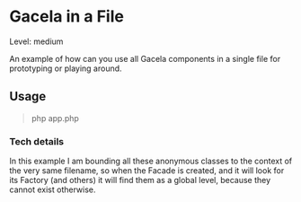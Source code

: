 # Gacela in a File

Level: medium

An example of how can you use all Gacela components in a single file for prototyping or playing around.

## Usage

> php app.php

### Tech details

In this example I am bounding all these anonymous classes to the context of the very same filename,
so when the Facade is created, and it will look for its Factory (and others) it will find them as
a global level, because they cannot exist otherwise.
